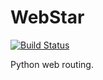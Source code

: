 # WebStar

[![Build Status](https://secure.travis-ci.org/mikeboers/WebStar.png)](http://travis-ci.org/mikeboers/WebStar)

Python web routing.
